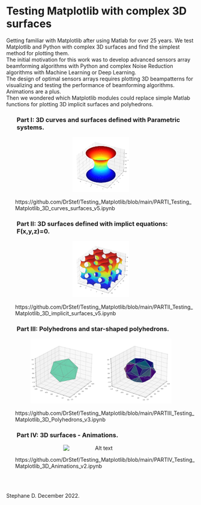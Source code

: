 # Testing Matplotlib with complex 3D surfaces 

Getting familiar with Matplotlib after using Matlab for over 25 years. We test Matplotlib and Python with complex 3D surfaces and find the simplest method for plotting them. 
<br>
The initial motivation for this work was to develop advanced sensors array beamforming algorithms with Python and complex Noise Reduction algorithms with Machine Learning or Deep Learning. <br> 
The design of optimal sensors arrays requires plotting 3D beampatterns for visualizing and testing the performance of beamforming algorithms. Animations are a plus. <br> 
Then we wondered which Matplotlib modules could replace simple Matlab functions for plotting 3D implicit surfaces and polyhedrons. 

### <ul> **Part I: 3D curves and surfaces defined with Parametric systems.** </ul>

<p align="center">
<img
  src="Catenoid.png"
  alt="Alt text"
  title="Optional title"
  width=150
  style="display: inline-block; margin: 0 auto; width=30">
</p>

<ul> https://github.com/DrStef/Testing_Matplotlib/blob/main/PARTI_Testing_Matplotlib_3D_curves_surfaces_v5.ipynb  </ul>

###  <ul> **Part II: 3D surfaces defined with implict equations: F(x,y,z)=0.**  </ul>

<p align="center">
<img
  src="Gyroid.png"
  alt="Alt text"
  title="Optional title"
  width=150
  style="display: inline-block; margin: 0 auto; width=30">
</p>

<ul>  https://github.com/DrStef/Testing_Matplotlib/blob/main/PARTII_Testing_Matplotlib_3D_implicit_surfaces_v5.ipynb  </ul>

### <ul> **Part III: Polyhedrons and star-shaped polyhedrons.**   </ul>

<p align="center">
<img
  src="icosahedron.png"
  alt="Alt text"
  title="Optional title"
  width=375
  style="display: inline-block; margin: 0 auto; width=30">
</p>


<ul>  https://github.com/DrStef/Testing_Matplotlib/blob/main/PARTIII_Testing_Matplotlib_3D_Polyhedrons_v3.ipynb  </ul>

###  <ul>  **Part IV: 3D surfaces - Animations.**  </ul>

<p align="center">
<img
  src="Helicoid_Catenoid_v3.gif"
  alt="Alt text"
  title="Optional title"
  width=200
  style="display: inline-block; margin: 0 auto; width=30">
</p>

<ul> https://github.com/DrStef/Testing_Matplotlib/blob/main/PARTIV_Testing_Matplotlib_3D_Animations_v2.ipynb  </ul>

<br>
<br>



Stephane D.  December 2022. 


